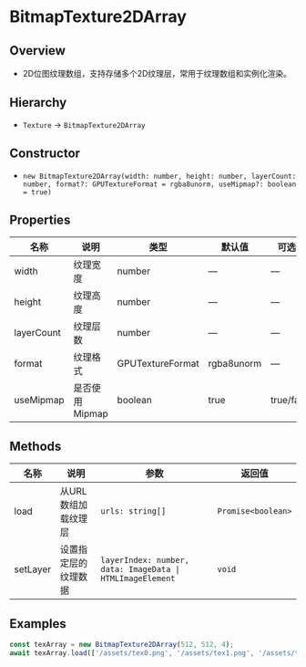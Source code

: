 # BitmapTexture2DArray

## Overview
- 2D位图纹理数组，支持存储多个2D纹理层，常用于纹理数组和实例化渲染。

## Hierarchy
- `Texture` → `BitmapTexture2DArray`

## Constructor
- `new BitmapTexture2DArray(width: number, height: number, layerCount: number, format?: GPUTextureFormat = rgba8unorm, useMipmap?: boolean = true)`

## Properties
| 名称 | 说明 | 类型 | 默认值 | 可选值 |
| --- | --- | --- | --- | --- |
| width | 纹理宽度 | number | — | — |
| height | 纹理高度 | number | — | — |
| layerCount | 纹理层数 | number | — | — |
| format | 纹理格式 | GPUTextureFormat | rgba8unorm | — |
| useMipmap | 是否使用Mipmap | boolean | true | true/false |

## Methods
| 名称 | 说明 | 参数 | 返回值 |
| --- | --- | --- | --- |
| load | 从URL数组加载纹理层 | `urls: string[]` | `Promise<boolean>` |
| setLayer | 设置指定层的纹理数据 | `layerIndex: number, data: ImageData \| HTMLImageElement` | `void` |

## Examples
```ts
const texArray = new BitmapTexture2DArray(512, 512, 4);
await texArray.load(['/assets/tex0.png', '/assets/tex1.png', '/assets/tex2.png', '/assets/tex3.png']);
```
